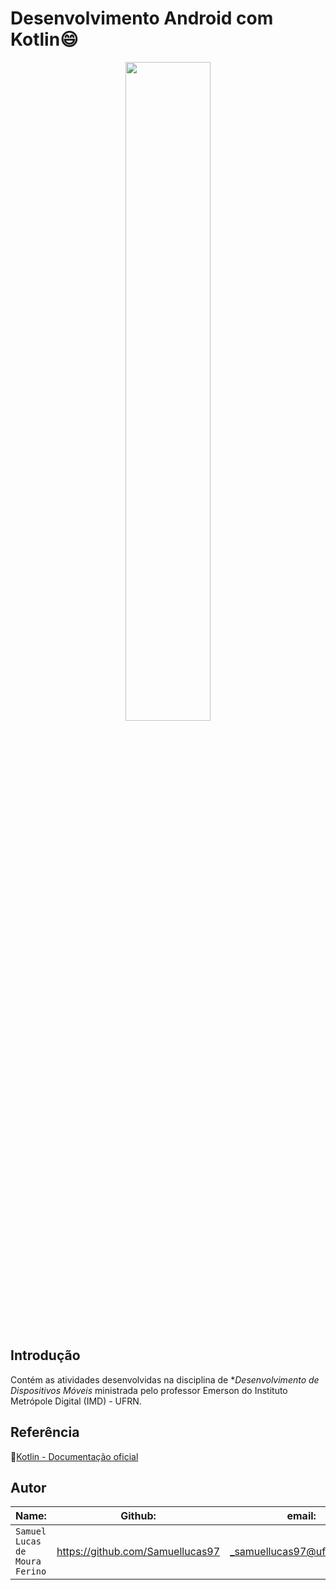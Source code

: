 # Desenvolvimento Android com Kotlin😄 

<p align="center">
<img src="https://miro.medium.com/max/1200/1*c-dfNp_RM7MLP95LhnAwWA.png" width="52%"  />
</p>


## Introdução  
  
Contém as atividades desenvolvidas na disciplina de **Desenvolvimento de Dispositivos Móveis* ministrada pelo professor Emerson do Instituto Metrópole Digital (IMD) - UFRN.

## Referência  
:link:[Kotlin - Documentação oficial](https://kotlinlang.org/docs/reference/)

## Autor  

| Name: | Github: | email: |  
| ---------- | ------------- | ------------- |
|`Samuel Lucas de Moura Ferino` 	| https://github.com/Samuellucas97 |_samuellucas97@ufrn.edu.br_  

